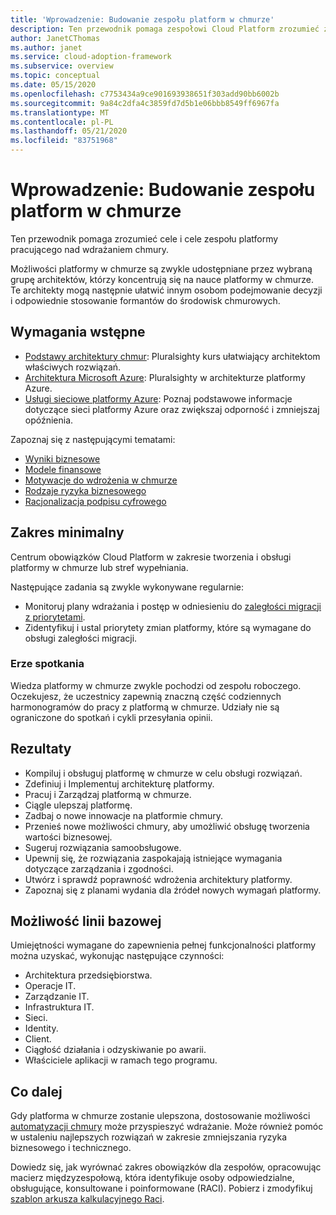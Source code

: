 ```yaml
---
title: 'Wprowadzenie: Budowanie zespołu platform w chmurze'
description: Ten przewodnik pomaga zespołowi Cloud Platform zrozumieć zakres, elementy dostarczane i funkcje, z którymi są odpowiedzialni.
author: JanetCThomas
ms.author: janet
ms.service: cloud-adoption-framework
ms.subservice: overview
ms.topic: conceptual
ms.date: 05/15/2020
ms.openlocfilehash: c7753434a9ce901693938651f303add90bb6002b
ms.sourcegitcommit: 9a84c2dfa4c3859fd7d5b1e06bbb8549ff6967fa
ms.translationtype: MT
ms.contentlocale: pl-PL
ms.lasthandoff: 05/21/2020
ms.locfileid: "83751968"
---
```

# <a name="get-started-build-a-cloud-platform-team"></a>Wprowadzenie: Budowanie zespołu platform w chmurze

Ten przewodnik pomaga zrozumieć cele i cele zespołu platformy pracującego nad wdrażaniem chmury.

Możliwości platformy w chmurze są zwykle udostępniane przez wybraną grupę architektów, którzy koncentrują się na nauce platformy w chmurze. Te architekty mogą następnie ułatwić innym osobom podejmowanie decyzji i odpowiednie stosowanie formantów do środowisk chmurowych.

## <a name="prerequisites"></a>Wymagania wstępne

- [Podstawy architektury chmur](https://www.pluralsight.com/courses/cloud-architecture-foundations): Pluralsighty kurs ułatwiający architektom właściwych rozwiązań.
- [Architektura Microsoft Azure](https://www.pluralsight.com/courses/cloud-architecture-foundations): Pluralsighty w architekturze platformy Azure.
- [Usługi sieciowe platformy Azure](https://docs.microsoft.com/learn/modules/intro-to-azure-networking): Poznaj podstawowe informacje dotyczące sieci platformy Azure oraz zwiększaj odporność i zmniejszaj opóźnienia.

Zapoznaj się z następującymi tematami:

- [Wyniki biznesowe](../../strategy/business-outcomes/index.md)
- [Modele finansowe](../../strategy/financial-models.md)
- [Motywacje do wdrożenia w chmurze](../../strategy/motivations.md)
- [Rodzaje ryzyka biznesowego](../../govern/policy-compliance/risk-tolerance.md)
- [Racjonalizacja podpisu cyfrowego](../../digital-estate/index.md)

## <a name="minimum-scope"></a>Zakres minimalny

Centrum obowiązków Cloud Platform w zakresie tworzenia i obsługi platformy w chmurze lub stref wypełniania.

Następujące zadania są zwykle wykonywane regularnie:

- Monitoruj plany wdrażania i postęp w odniesieniu do [zaległości migracji z priorytetami](../../migrate/migration-considerations/assess/release-iteration-backlog.md).
- Zidentyfikuj i ustal priorytety zmian platformy, które są wymagane do obsługi zaległości migracji.

### <a name="meeting-cadence"></a>Erze spotkania

Wiedza platformy w chmurze zwykle pochodzi od zespołu roboczego. Oczekujesz, że uczestnicy zapewnią znaczną część codziennych harmonogramów do pracy z platformą w chmurze. Udziały nie są ograniczone do spotkań i cykli przesyłania opinii.

## <a name="deliverables"></a>Rezultaty

- Kompiluj i obsługuj platformę w chmurze w celu obsługi rozwiązań.
- Zdefiniuj i Implementuj architekturę platformy.
- Pracuj i Zarządzaj platformą w chmurze.
- Ciągle ulepszaj platformę.
- Zadbaj o nowe innowacje na platformie chmury.
- Przenieś nowe możliwości chmury, aby umożliwić obsługę tworzenia wartości biznesowej.
- Sugeruj rozwiązania samoobsługowe.
- Upewnij się, że rozwiązania zaspokajają istniejące wymagania dotyczące zarządzania i zgodności.
- Utwórz i sprawdź poprawność wdrożenia architektury platformy.
- Zapoznaj się z planami wydania dla źródeł nowych wymagań platformy.

## <a name="baseline-capability"></a>Możliwość linii bazowej

Umiejętności wymagane do zapewnienia pełnej funkcjonalności platformy można uzyskać, wykonując następujące czynności:

- Architektura przedsiębiorstwa.
- Operacje IT.
- Zarządzanie IT.
- Infrastruktura IT.
- Sieci.
- Identity.
- Client.
- Ciągłość działania i odzyskiwanie po awarii.
- Właściciele aplikacji w ramach tego programu.

## <a name="whats-next"></a>Co dalej

Gdy platforma w chmurze zostanie ulepszona, dostosowanie możliwości [automatyzacji chmury](./cloud-automation.md) może przyspieszyć wdrażanie. Może również pomóc w ustaleniu najlepszych rozwiązań w zakresie zmniejszania ryzyka biznesowego i technicznego.

Dowiedz się, jak wyrównać zakres obowiązków dla zespołów, opracowując macierz międzyzespołową, która identyfikuje osoby odpowiedzialne, obsługujące, konsultowane i poinformowane (RACI). Pobierz i zmodyfikuj [szablon arkusza kalkulacyjnego Raci](https://archcenter.blob.core.windows.net/cdn/fusion/management/raci-template.xlsx).
